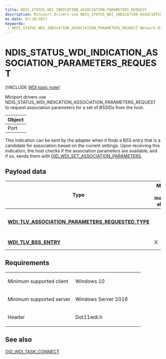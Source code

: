 ```yaml
---
title: NDIS_STATUS_WDI_INDICATION_ASSOCIATION_PARAMETERS_REQUEST
description: Miniport drivers use NDIS_STATUS_WDI_INDICATION_ASSOCIATION_PARAMETERS_REQUEST to request association parameters for a set of BSSIDs from the host.
ms.date: 07/18/2017
keywords:
 - NDIS_STATUS_WDI_INDICATION_ASSOCIATION_PARAMETERS_REQUEST Network Drivers Starting with Windows Vista
---
```


# NDIS\_STATUS\_WDI\_INDICATION\_ASSOCIATION\_PARAMETERS\_REQUEST

[!INCLUDE [WDI topic note](../includes/wdi-version-warning.md)]


Miniport drivers use NDIS\_STATUS\_WDI\_INDICATION\_ASSOCIATION\_PARAMETERS\_REQUEST to request association parameters for a set of BSSIDs from the host.

| Object |
|--------|
| Port   |

 

This indication can be sent by the adapter when it finds a BSS entry that is a candidate for association based on the current settings. Upon receiving this indication, the host checks if the association parameters are available, and if so, sends them with [OID\_WDI\_SET\_ASSOCIATION\_PARAMETERS](oid-wdi-set-association-parameters.md).

## Payload data


| Type                                                                                                             | Multiple TLV instances allowed | Optional | Description                                   |
|------------------------------------------------------------------------------------------------------------------|--------------------------------|----------|-----------------------------------------------|
| [**WDI\_TLV\_ASSOCIATION\_PARAMETERS\_REQUESTED\_TYPE**](./wdi-tlv-association-parameters-requested-type.md) |                                |          | The list of requested association parameters. |
| [**WDI\_TLV\_BSS\_ENTRY**](./wdi-tlv-bss-entry.md)                                                           | X                              | X        | The list of BSSIDs.                           |

 

## Requirements

<table>
<colgroup>
<col width="50%" />
<col width="50%" />
</colgroup>
<tbody>
<tr class="odd">
<td><p>Minimum supported client</p></td>
<td><p>Windows 10</p></td>
</tr>
<tr class="even">
<td><p>Minimum supported server</p></td>
<td><p>Windows Server 2016</p></td>
</tr>
<tr class="odd">
<td><p>Header</p></td>
<td>Dot11wdi.h</td>
</tr>
</tbody>
</table>

## See also


[OID\_WDI\_TASK\_CONNECT](oid-wdi-task-connect.md)

 

